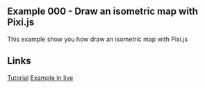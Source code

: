 ## Example 000 - Draw an isometric map with Pixi.js

This example show you how draw an isometric map with Pixi.js

## Links
[Tutorial](http://www.dhumez-sebastien.com/2014/11/29/creer-une-carte-2d-isometrique-en-html5javascript-avec-pixi-js/)
[Example in live](http://www.dhumez-sebastien.com/exemple-creer-une-carte-2d-isometrique-en-html5javascript-avec-pixi-js/)